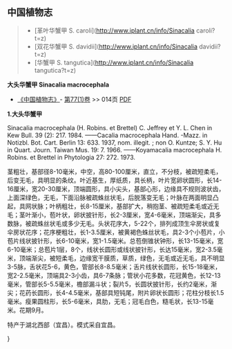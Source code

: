 
## 中国植物志

> * [革叶华蟹甲  S.  caroli](http://www.iplant.cn/info/Sinacalia caroli?t=z)
> * [双花华蟹甲  S.  davidii](http://www.iplant.cn/info/Sinacalia davidii?t=z)
> * [华蟹甲  S.  tangutica](http://www.iplant.cn/info/Sinacalia tangutica?t=z)

**大头华蟹甲 Sinacalia macrocephala**

* [《中国植物志》](http://www.iplant.cn/frps)- [第77(1)卷](http://www.iplant.cn/frps/vol/77(1)) >> 014页 [PDF](http://www.iplant.cn/frps/pdf/77(1)/014.PDF)

**1.大头华蟹甲**

Sinacalia macrocephala (H. Robins. et Brettel) C. Jeffrey et Y. L. Chen in Kew Bull. 39 (2): 217. 1984. ——Cacalia macrocephala Hand. -Mazz. in Notizbl. Bot. Cart. Berlin 13: 633. 1937, nom. illegit. ; non O. Kuntze; S. Y. Hu in Quart. Journ. Taiwan Mus. 19: 7. 1966. ——Koyamacalia macrocephala H. Robins. et Brettel in Phytologia 27: 272. 1973.

茎粗壮，基部径8-10毫米，中空，高80-100厘米，直立，不分枝，被疏短柔毛，后变无毛，具明显的条纹。叶近基生，厚纸质，具长柄，叶片宽卵状圆形，长14-16厘米，宽20-30厘米，顶端圆形，具小尖头，基部心形，边缘具不规则波状齿，上面深绿色，无毛，下面沿脉被疏蛛丝状毛，后脱落变无毛；叶脉在两面明显凸起，具网状脉；叶柄粗壮，长8-15厘米，基部扩大，稍抱茎、被疏短柔毛或近无毛；茎叶渐小，苞叶状，卵状披针形，长2-3厘米，宽4-6毫米，顶端渐尖，具多数脉，被疏蛛丝状毛或多少无毛。头状花序大，5-22个，排列成顶生伞房状或复伞房状花序；花序梗粗壮，长1-3.5厘米，被黄褐色蛛丝状毛，具2-3个小苞片，小苞片线状披针形，长6-10毫米，宽1-1.5毫米。总苞倒锥状钟形，长13-15毫米，宽6-10毫米；总苞片1层，8个，线状长圆形或线状披针形，长达15毫米，宽2-3.5毫米，顶端渐尖，被短柔毛，边缘宽干膜质，草质，绿色，无毛或近无毛，具不明显3-5脉，舌状花5-6，黄色，管部长8-8.5毫米；舌片线状长圆形，长15-18毫米，宽2-2.5毫米，顶端具2-3小齿，具6-7条脉；管状小花多数，花冠黄色，长12-13毫米，管部长5-5.5毫米，檐部漏斗状；裂片5，长圆状披针形，长约2毫米，渐尖；花药长圆形，长4-4.5毫米，基部具短钝尾，附片卵状长圆形；花柱分枝长1.5毫米。瘦果圆柱形，长5-6毫米，具肋，无毛；冠毛白色，糙毛状，长13-15毫米。花期9月。

特产于湖北西部（宜昌）。模式采自宜昌。

}